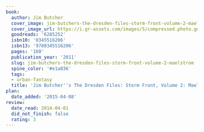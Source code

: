 ```yaml
---
book:
  author: Jim Butcher
  cover_image: jim-butchers-the-dresden-files-storm-front-volume-2-maelstrom.jpg
  cover_image_url: https://i.gr-assets.com/images/S/compressed.photo.goodreads.com/books/1320427232l/6285252._SX98_.jpg
  goodreads: '6285252'
  isbn10: '0345516206'
  isbn13: '9780345516206'
  pages: '160'
  publication_year: '2011'
  slug: jim-butchers-the-dresden-files-storm-front-volume-2-maelstrom
  spine_color: '#e1a036'
  tags:
  - urban-fantasy
  title: 'Jim Butcher''s The Dresden Files: Storm Front, Volume 2: Maelstrom'
plan:
  date_added: '2015-04-08'
review:
  date_read: 2014-04-01
  did_not_finish: false
  rating: 3
---
```

